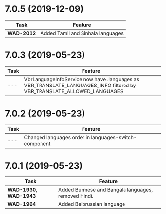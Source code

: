 # 7.0.5 (2019-12-09)

| Task | Feature |
| ---- | ---- |
| **WAD-2012** | Added Tamil and Sinhala languages |


# 7.0.3 (2019-05-23)

| Task | Feature |
| ---- | ---- |
| --- | VbrLanguageInfoService now have .languages as VBR_TRANSLATE_LANGUAGES_INFO filtered by VBR_TRANSLATE_ALLOWED_LANGUAGES |

# 7.0.2 (2019-05-23)

| Task | Feature |
| ---- | ---- |
| --- | Changed languages order in languages-switch-component|


# 7.0.1 (2019-05-23)

| Task | Feature |
| ---- | ---- |
| **WAD-1930**, **WAD-1943** | Added Burmese and Bangala languages, removed Hindi. |
| **WAD-1964** | Added Belorussian language |
